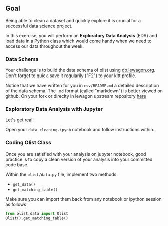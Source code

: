 ## Goal

Being able to clean a dataset and quickly explore it is crucial for a successful data science project.

In this exercise, you will perform an **Exploratory Data Analysis** (EDA) and load data in a Python class which would come handy when we need to access our data throughout the week.

### Data Schema

Your challenge is to build the data schema of olist using [db.lewagon.org](db.lewagon.org). Don't forget to quick-save it regularily ("F2") to your kitt profile.

Notice that we have written for you in `csv/README.md` a detailed description of the data schema. The `.md` format (called "markdown") is better viewed on github. On your fork or direclty in lewagon upstream repository [here](https://github.com/lewagon/data-challenges/tree/master/04-Decision-Science/data)

### Exploratory Data Analysis with Jupyter

Let's get real!

Open your `data_cleaning.ipynb` notebook and follow instructions within.

### Coding Olist Class
Once you are satisfied with your analysis on jupyter notebook, good practice is to copy a clean version of your analysis into your committed code base.

Within the `olist/data.py` file, implement two methods:

- `get_data()`
- `get_matching_table()`

Make sure you can import them back from any notebook or ipython session as follows

```python
from olist.data import Olist
Olist().get_matching_table()
```
